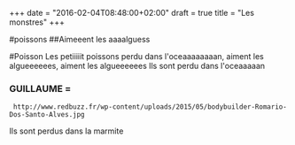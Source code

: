 +++
date = "2016-02-04T08:48:00+02:00"
draft = true
title = "Les monstres"
+++

#poissons
##Aimeeent les aaaalguess 

#Poisson
Les petiiiiit poissons perdu dans l'oceaaaaaaaan, aiment les algueeeeees, aiment les algueeeeees
Ils sont perdu dans l'oceaaaaan 

 ### GUILLAUME =
     http://www.redbuzz.fr/wp-content/uploads/2015/05/bodybuilder-Romario-Dos-Santo-Alves.jpg

Ils sont perdus dans la marmite

